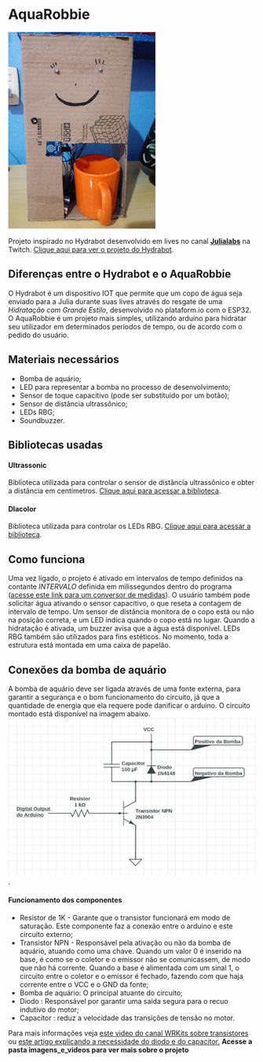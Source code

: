 # AquaRobbie

<img src="imagens_e_videos/AquaRobbieThumb.jpeg" alt="AquaRobbie" width="300"/>

Projeto inspirado no Hydrabot desenvolvido em lives no canal [**Julialabs**](https://www.twitch.tv/julialabs) na Twitch.
[Clique aqui para ver o projeto do Hydrabot](https://github.com/Juliallabs/hydrabot).

## Diferenças entre o Hydrabot e o AquaRobbie

O Hydrabot é um dispositivo IOT que permite que um copo de água seja enviado para a Julia durante suas lives através do resgate de uma _Hidratação com Grande Estilo_, desenvolvido no plataform.io com o ESP32.
O AquaRobbie é um projeto mais simples, utilizando arduino para hidratar seu utilizador em determinados períodos de tempo, ou de acordo com o pedido do usuário.

## Materiais necessários

- Bomba de aquário;
- LED para representar a bomba no processo de desenvolvimento;
- Sensor de toque capacitivo (pode ser substituido por um botão);
- Sensor de distância ultrassônico;
- LEDs RBG;
- Soundbuzzer.

## Bibliotecas usadas

#### Ultrassonic

Biblioteca utilizada para controlar o sensor de distância ultrassônico e obter a distância em centímetros. [Clique aqui para acessar a biblioteca](https://github.com/evsystems/ultrasonic/blob/master/Ultrasonic.h).

#### Dlacolor

Biblioteca utilizada para controlar os LEDs RBG. [Clique aqui para acessar a biblioteca](https://github.com/guilhermeoliveiralopes/dlacolor).

## Como funciona

Uma vez ligado, o projeto é ativado em intervalos de tempo definidos na contante _INTERVALO_ definida em milissegundos dentro do programa ([acesse este link para um conversor de medidas](http://extraconversion.com/pt/tempo/minutos/minutos-para-milissegundos.html)). O usuário também pode solicitar água ativando o sensor capacitivo, o que reseta a contagem de intervalo de tempo. Um sensor de distância monitora de o copo está ou não na posição correta, e um LED indica quando o copo está no lugar.
Quando a hidratação é ativada, um buzzer avisa que a água está disponível. LEDs RBG também são utilizados para fins estéticos.
No momento, toda a estrutura está montada em uma caixa de papelão.

## Conexões da bomba de aquário

A bomba de aquário deve ser ligada através de uma fonte externa, para garantir a segurança e o bom funcionamento do circuito, já que a quantidade de energia que ela requere pode danificar o arduino. O circuito montado está disponível na imagem abaixo.
![](imagens_e_videos/circuitoAR.jpeg).

#### Funcionamento dos componentes

- Resistor de 1K - Garante que o transistor funcionará em modo de saturação. Este componente faz a conexão entre o arduino e este circuito externo;
- Transistor NPN - Responsável pela ativação ou não da bomba de aquário, atuando como uma chave. Quando um valor 0 é inserido na base, é como se o coletor e o emissor não se comunicassem, de modo que não há corrente. Quando a base é alimentada com um sinal 1, o circuito entre o coletor e o emissor é fechado, fazendo com que haja corrente entre o VCC e o GND da fonte;
- Bomba de aquário: O principal atuante do circuito;
- Diodo : Responsável por garantir uma saída segura para o recuo indutivo do motor;
- Capacitor : reduz a velocidade das transições de tensão no motor.

Para mais informações veja [este video do canal WRKits sobre transistores](https://www.youtube.com/watch?v=yyrw22qEMJc) ou [este artigo explicando a necessidade do diodo e do capacitor.](https://qastack.com.br/electronics/95140/purpose-of-the-diode-and-capacitor-in-this-motor-circuit#:~:text=Um%20pequeno%20capacitor%20do%20outro,qual%20o%20transistor%20está%20sujeito.&text=O%20transistor%20BE%20parece%20um,a%20750%20mV%20ou%20mais.)
**Acesse a pasta imagens_e_videos para ver mais sobre o projeto**
